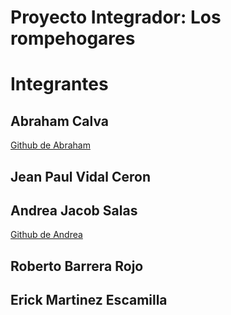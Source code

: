 # Proyecto Integrador: Los rompehogares

# Integrantes

## Abraham Calva

[Github de Abraham](https://github.com/AbrahamCalva)

## Jean Paul Vidal Ceron

## Andrea Jacob Salas
[Github de Andrea](https://github.com/AndyJacobSalas)

## Roberto Barrera Rojo

## Erick Martinez Escamilla

